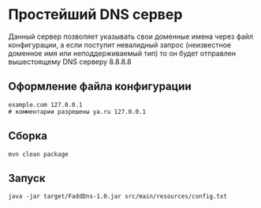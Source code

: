 # Простейший DNS сервер
Данный сервер позволяет указывать свои доменные имена через файл конфигурации, а если поступит невалидный запрос (неизвестное доменное имя или неподдерживаемый тип) то он будет отправлен вышестоящему DNS серверу 8.8.8.8 
## Оформление файла конфигурации

```text
example.com 127.0.0.1
# комментарии разрешены ya.ru 127.0.0.1
```

## Сборка
```shell
mvn clean package
```

## Запуск
```shell
java -jar target/FaddDns-1.0.jar src/main/resources/config.txt
```